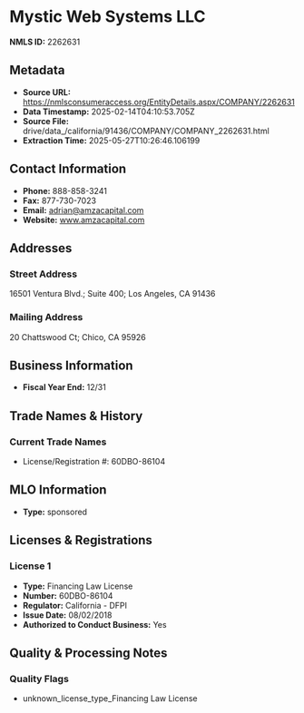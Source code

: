 # Mystic Web Systems LLC

**NMLS ID:** 2262631

## Metadata
- **Source URL:** https://nmlsconsumeraccess.org/EntityDetails.aspx/COMPANY/2262631
- **Data Timestamp:** 2025-02-14T04:10:53.705Z
- **Source File:** drive/data_/california/91436/COMPANY/COMPANY_2262631.html
- **Extraction Time:** 2025-05-27T10:26:46.106199

## Contact Information
- **Phone:** 888-858-3241
- **Fax:** 877-730-7023
- **Email:** adrian@amzacapital.com
- **Website:** www.amzacapital.com

## Addresses
### Street Address
16501 Ventura Blvd.; Suite 400; Los Angeles, CA 91436

### Mailing Address
20 Chattswood Ct; Chico, CA 95926

## Business Information
- **Fiscal Year End:** 12/31

## Trade Names & History
### Current Trade Names
- License/Registration #: 60DBO-86104

## MLO Information
- **Type:** sponsored

## Licenses & Registrations

### License 1
- **Type:** Financing Law License
- **Number:** 60DBO-86104
- **Regulator:** California - DFPI
- **Issue Date:** 08/02/2018
- **Authorized to Conduct Business:** Yes

## Quality & Processing Notes
### Quality Flags
- unknown_license_type_Financing Law License
